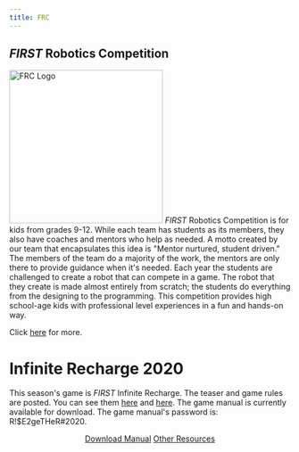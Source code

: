 ```yaml
---
title: FRC
---
```

## *FIRST* Robotics Competition
<img class="float-left" alt="FRC Logo" style="width:275px;" src="{{ site.url }}/assets/img/FIRST-logos/FRC-logo.png"/> *FIRST* Robotics Competition is for kids from grades 9-12. While each team has students as its members, they also have coaches and mentors who help as needed. A motto created by our team that encapsulates this idea is "Mentor nurtured, student driven." The members of the team do a majority of the work, the mentors are only there to provide guidance when it's needed. Each year the students are challenged to create a robot that can compete in a game. The robot that they create is made almost entirely from scratch; the students do everything from the designing to the programming. This competition provides high school-age kids with professional level experiences in a fun and hands-on way.

Click [here](http://www.firstinspires.org/robotics/frc/what-is-first-robotics-competition) for more.

# __Infinite Recharge 2020__
This season's game is *FIRST* Infinite Recharge. The teaser and game rules are posted. You can see them [here](https://www.youtube.com/watch?v=1y9PNhVAGmM) and [here](https://www.youtube.com/watch?v=gmiYWTmFRVE). The game manual is currently available for download. The game manual's password is: R!$E2geTHeR#2020.

<div width="100%" style="text-align:center;margin-top:1em;">
  <a class="btn" href="https://firstfrc.blob.core.windows.net/frc2020/Manual/2020FRCGameSeasonManual.pdf" target="_blank">Download Manual</a>
  <a class="btn" href="http://www.firstinspires.org/resource-library/frc/competition-manual-qa-system?utm_source=hs_email&utm_medium=email&utm_content=40176757&_hsenc=p2ANqtz-9sRtvBregjMA_3wwl7OVcCXZdE7pCduMWXk9_UYkxStV180YhEK_6jamp_zNM9VP7Dety_tN46Pex47KTi8U5wjLgX3Q&_hsmi=40176757" target="_blank">Other Resources</a>
</div>
